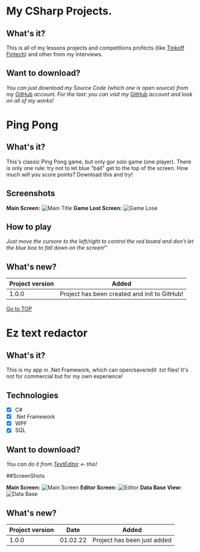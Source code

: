 # My CSharp Projects.
## What's it?
This is all of my lessons projects and competitions profects (like [Tinkoff Fintech](https://fintech.tinkoff.ru/study/fintech/ "Tinkoff Fintech")) and other from my interviews.
## Want to download?
_You can just download my Source Code (which one is open source) from my_ [GitHub](https://github.com/AlekseySmirnovEmpire/C_sharp_Homeworks "All my CSharp projects") _account._
_For the last: you can visit my_ [GitHub](https://github.com/AlekseySmirnovEmpire "My GitHub") _account and look on all of my works!_

# Ping Pong
## What's it?
This's classic Ping Pong game, but only gor solo game (one player). There is only one rule: try not to let blue "ball" get to the top of the screen. How much will you score points? Download this and try!
## Screenshots
__Main Screen:__
![Main Title](https://sun9-50.userapi.com/impg/Dd55IidKt-mXSaj71-xSz4zytGE1elysC15Rww/dxbZ0-rHJgs.jpg?size=1920x1080&quality=96&sign=c0844e50de8d53db20c3e815769fac90&type=album)
__Game Lost Screen:__
![Game Lose](https://sun9-4.userapi.com/impg/2JiMoAagsZiRz3HEdX_BH8WGqL6sqHXzDTHJog/2GhX4RP1PoQ.jpg?size=1920x1080&quality=96&sign=0654eed3a2c01218ae4df08943ad6b46&type=album)
## How to play
_Just move the cursore to the left/right to control the red board and don't let the blue box to fall down on the screen!"_

## What's new?
|Project version|Added|
|---------------|-----|
|1.0.0|Project has been created and init to GitHub!|

[Go to TOP](#TOP)

# Ez text redactor
## What's it?
This is my app in .Net Framework, which can open/save/edit .txt files! It's not for commercial but for my own experience!
## Technologies
-[x] C#
-[x] .Net Framework
-[x] WPF
-[x] SQL
## Want to download?
_You can do it from [TextEditor](https://github.com/AlekseySmirnovEmpire/C_sharp_Homeworks/tree/main/Example_App) <- this!_

##ScreenShots

__Main Screen:__
![Main Screen](https://sun9-36.userapi.com/impg/FcI1wIYVKfgUMnY7P8bH9cljNNdqskqDGvaEfQ/__1VJRUylIQ.jpg?size=935x592&quality=96&sign=41a7c76e8a71fb740a8c7e27165b82e6&type=album)
__Editor Screen:__
![Editor](https://sun9-8.userapi.com/impg/lm1NsZB0xwX8ok4V8HXkSIbxX6VcQXIrSyEe9Q/vtXO2LVtvL8.jpg?size=942x590&quality=96&sign=1fad72dd6a0e86bf5df302e32b0c4725&type=album)
__Data Base View:__
![Data Base](https://sun9-81.userapi.com/impg/mbCLR271Os0NigGDBz9yAztLTJJI7sTE-fEaXQ/GxVFrx_OHp8.jpg?size=935x589&quality=96&sign=f33d8590037187cc9d543be052f31116&type=album)

## What's new?
|Project version|Date|Added|
|---------------|----|-----|
|1.0.0|01.02.22|Project has been just added|
